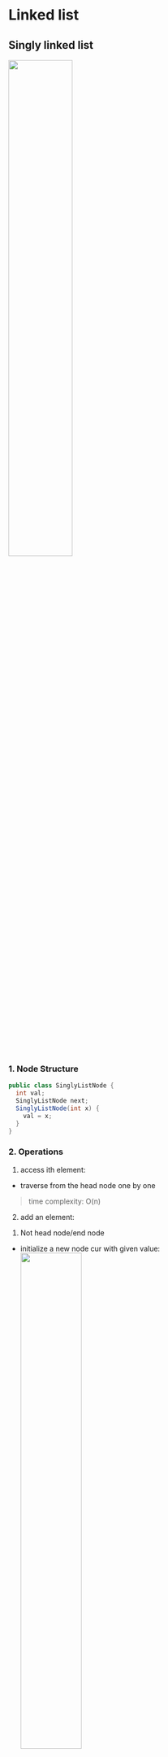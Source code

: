 # Linked list
## Singly linked list
<img src = "https://s3-lc-upload.s3.amazonaws.com/uploads/2018/04/12/screen-shot-2018-04-12-at-152754.png" width = 50%></img>
### 1. Node Structure
``` Java
public class SinglyListNode {
  int val;
  SinglyListNode next;
  SinglyListNode(int x) {
    val = x;
  }
}
```
### 2. Operations
1. access ith element:
- traverse from the head node one by one
> time complexity: O(n)
2. add an element:
1) Not head node/end node
- initialize a new node cur with given value:<br>
<img src = "https://s3-lc-upload.s3.amazonaws.com/uploads/2018/04/26/screen-shot-2018-04-25-at-163224.png" width = 50%></img>
- link cur.next to the next node next:<br>
<img src = "https://s3-lc-upload.s3.amazonaws.com/uploads/2018/04/26/screen-shot-2018-04-25-at-163234.png" width = 50%></img>
- link pre.next to cur:<br>
<img src = "https://s3-lc-upload.s3.amazonaws.com/uploads/2018/04/26/screen-shot-2018-04-25-at-163243.png" width = 50%></img>
> Time complexity: O(1)
2) Head node
- initialize a new node cur
- link the new node to our original head node head
- assign cur to head
3) End node
- initialize a new node cur
- link the current end node to the new node
- link the new node to null
3. delete an node:
